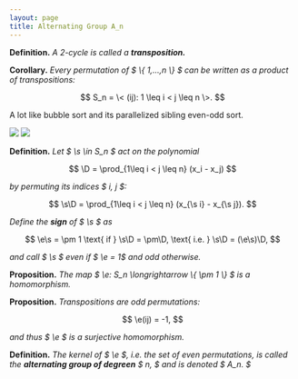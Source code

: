 ```yaml
---
layout: page
title: Alternating Group A_n
---
```


**Definition.** *A 2-cycle is called a **transposition.***

**Corollary.** *Every permutation of $ \\{ 1,...,n \\} $ can be written as a
product of transpositions:*

$$
  S_n = \< (ij): 1 \leq i < j \leq n \>.
$$

A lot like bubble sort and its parallelized sibling even-odd sort.

![](/poij/assets/Bubble-sort-example-300px.gif)
![](/poij/assets/Odd_even_sort_animation.gif)

**Definition.** *Let $ \s \in S_n $ act on the polynomial*

$$
  \D = \prod_{1\leq i < j \leq n} (x_i - x_j)
$$

*by permuting its indices $ i, j $:*

$$
  \s\D = \prod_{1\leq i < j \leq n} (x_{\s i} - x_{\s j}).
$$

*Define the **sign** of $ \s $ as*

$$
  \e\s = \pm 1 \text{ if } \s\D = \pm\D, \text{ i.e. } \s\D = (\e\s)\D,
$$

*and call $ \s $ even if $ \e = 1$ and odd otherwise.*

**Proposition.** *The map $ \e: S_n \longrightarrow \\{ \pm 1 \\} $ is a
homomorphism.*

**Proposition.** *Transpositions are odd permutations:*

$$
\e(ij) = -1,
$$

*and thus $ \e $ is a surjective homomorphism.*

**Definition.** *The kernel of $ \e $, i.e. the set of even permutations, is
called the **alternating group of degreen** $ n, $ and is denoted $ A_n. $*